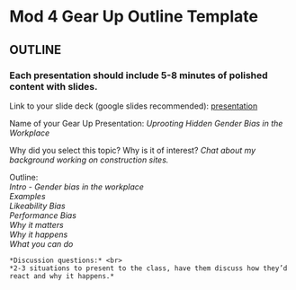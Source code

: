 # Mod 4 Gear Up Outline Template

## OUTLINE

### Each presentation should include 5-8 minutes of polished content with slides. 
  
  Link to your slide deck (google slides recommended): 
  [presentation](https://docs.google.com/presentation/d/1NodhaA3YcLkaRLRH_zEV5OoeoXGlPPZAFtk9Ym_azlA/edit#slide=id.p)
  
  Name of your Gear Up Presentation: *Uprooting Hidden Gender Bias in the Workplace*
    
  Why did you select this topic?  Why is it of interest? *Chat about my background working on construction sites.*
  
  Outline: <br>
    *Intro - Gender bias in the workplace* <br>
    *Examples*  <br>
    *Likeability Bias* <br>
    *Performance Bias* <br>
    *Why it matters* <br>
    *Why it happens* <br>
    *What you can do* <br>

    *Discussion questions:* <br>
    *2-3 situations to present to the class, have them discuss how they’d react and why it happens.*
